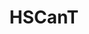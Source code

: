 ---
home: true
icon: home
title: HSCanT
# heroImage: https://theme-hope-assets.vuejs.press/logo.svg
bgImage: https://theme-hope-assets.vuejs.press/bg/6-light.svg
bgImageDark: https://theme-hope-assets.vuejs.press/bg/6-dark.svg
bgImageStyle:
  background-attachment: fixed
heroText: HSCanT
tagline: HSCanT 是一款USB转4路CAN FD工具，基于HPM5321芯片设计。
actions:
  - text: 配套软件
    icon: lightbulb
    link: ./software/
    type: primary

highlights:
  - header: 支持特性
    # description: CherryDAP 支持的特性
    image: /assets/image/features.svg
    bgImage: https://theme-hope-assets.vuejs.press/bg/9-light.svg
    bgImageDark: https://theme-hope-assets.vuejs.press/bg/9-dark.svg
    highlights:
      - title: 4路CAN FD
        details: 支持4路独立CAN FD总线，波特率最高可达8Mbps
---